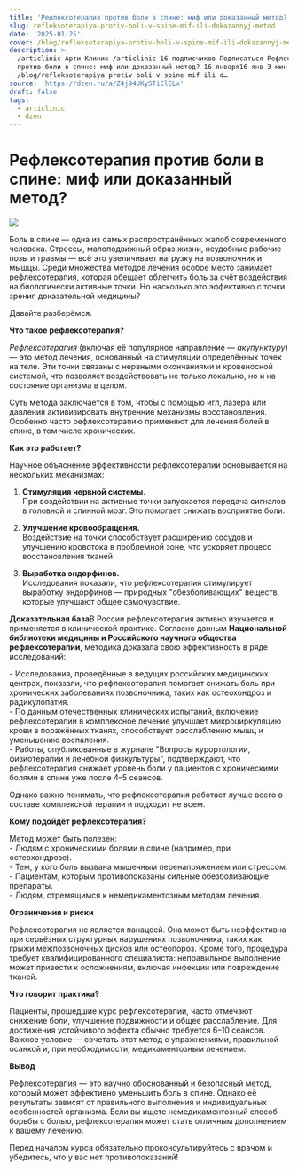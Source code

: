 ```yaml
---
title: 'Рефлексотерапия против боли в спине: миф или доказанный метод?'
slug: refleksoterapiya-protiv-boli-v-spine-mif-ili-dokazannyj-metod
date: '2025-01-25'
cover: /blog/refleksoterapiya-protiv-boli-v-spine-mif-ili-dokazannyj-metod/cover.jpg
description: >-
  /articlinic Арти Клиник /articlinic 16 подписчиков Подписаться Рефлексотерапия
  против боли в спине: миф или доказанный метод? 16 января16 янв 3 мин
  /blog/refleksoterapiya protiv boli v spine mif ili d…
source: 'https://dzen.ru/a/Z4j94UKySTiClELx'
draft: false
tags:
  - articlinic
  - dzen
---
```


# Рефлексотерапия против боли в спине: миф или доказанный метод?

![](/blog/refleksoterapiya-protiv-boli-v-spine-mif-ili-dokazannyj-metod/img-0.jpg)

Боль в спине — одна из самых распространённых жалоб современного человека. Стрессы, малоподвижный образ жизни, неудобные рабочие позы и травмы — всё это увеличивает нагрузку на позвоночник и мышцы. Среди множества методов лечения особое место занимает рефлексотерапия, которая обещает облегчить боль за счёт воздействия на биологически активные точки. Но насколько это эффективно с точки зрения доказательной медицины?

Давайте разберёмся.  

**Что такое рефлексотерапия?**  
  
_Рефлексотерапия_ (включая её популярное направление — _акупунктуру_) — это метод лечения, основанный на стимуляции определённых точек на теле. Эти точки связаны с нервными окончаниями и кровеносной системой, что позволяет воздействовать не только локально, но и на состояние организма в целом.  
  
Суть метода заключается в том, чтобы с помощью игл, лазера или давления активизировать внутренние механизмы восстановления. Особенно часто рефлексотерапию применяют для лечения болей в спине, в том числе хронических.  

**Как это работает?**  
  
Научное объяснение эффективности рефлексотерапии основывается на нескольких механизмах:  
  
1. **Стимуляция нервной системы.**  
При воздействии на активные точки запускается передача сигналов в головной и спинной мозг. Это помогает снижать восприятие боли.  
  
1. **Улучшение кровообращения.**  
Воздействие на точки способствует расширению сосудов и улучшению кровотока в проблемной зоне, что ускоряет процесс восстановления тканей.  
  
1. **Выработка эндорфинов.**  
Исследования показали, что рефлексотерапия стимулирует выработку эндорфинов — природных "обезболивающих" веществ, которые улучшают общее самочувствие.  
  
**Доказательная база**В России рефлексотерапия активно изучается и применяется в клинической практике. Согласно данным **Национальной библиотеки медицины и Российского научного общества рефлексотерапии**, методика доказала свою эффективность в ряде исследований:  
  
\- Исследования, проведённые в ведущих российских медицинских центрах, показали, что рефлексотерапия помогает снижать боль при хронических заболеваниях позвоночника, таких как остеохондроз и радикулопатия.  
\- По данным отечественных клинических испытаний, включение рефлексотерапии в комплексное лечение улучшает микроциркуляцию крови в поражённых тканях, способствует расслаблению мышц и уменьшению воспаления.  
\- Работы, опубликованные в журнале "Вопросы курортологии, физиотерапии и лечебной физкультуры", подтверждают, что рефлексотерапия снижает уровень боли у пациентов с хроническими болями в спине уже после 4–5 сеансов.  
  
Однако важно понимать, что рефлексотерапия работает лучше всего в составе комплексной терапии и подходит не всем.  

**Кому подойдёт рефлексотерапия?**  
  
Метод может быть полезен:  
\- Людям с хроническими болями в спине (например, при остеохондрозе).  
\- Тем, у кого боль вызвана мышечным перенапряжением или стрессом.  
\- Пациентам, которым противопоказаны сильные обезболивающие препараты.  
\- Людям, стремящимся к немедикаментозным методам лечения.  
  
**Ограничения и риски**  
  
Рефлексотерапия не является панацеей. Она может быть неэффективна при серьёзных структурных нарушениях позвоночника, таких как грыжи межпозвоночных дисков или остеопороз. Кроме того, процедура требует квалифицированного специалиста: неправильное выполнение может привести к осложнениям, включая инфекции или повреждение тканей.  
  
**Что говорит практика?**  
  
Пациенты, прошедшие курс рефлексотерапии, часто отмечают снижение боли, улучшение подвижности и общее расслабление. Для достижения устойчивого эффекта обычно требуется 6–10 сеансов. Важное условие — сочетать этот метод с упражнениями, правильной осанкой и, при необходимости, медикаментозным лечением.  
  
**Вывод**  
  
Рефлексотерапия — это научно обоснованный и безопасный метод, который может эффективно уменьшить боль в спине. Однако её результаты зависят от правильного выполнения и индивидуальных особенностей организма. Если вы ищете немедикаментозный способ борьбы с болью, рефлексотерапия может стать отличным дополнением к вашему лечению.  
  
Перед началом курса обязательно проконсультируйтесь с врачом и убедитесь, что у вас нет противопоказаний!